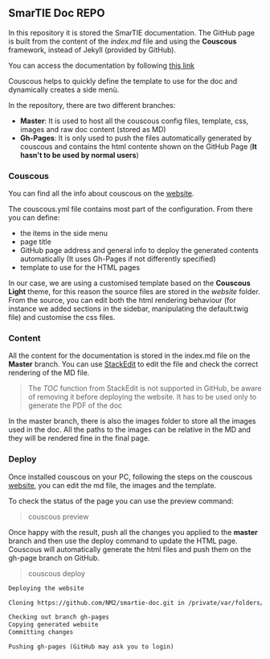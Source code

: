 ## SmarTIE Doc REPO

In this repository it is stored the SmarTIE documentation. The GitHub page is built from the content of the _index.md_ file and using the **Couscous** framework, instead of Jekyll (provided by GitHub).

You can access the documentation by following [this link](https://nm2.github.io/smartie-doc/)

Couscous helps to quickly define the template to use for the doc and dynamically creates a side menù.

In the repository, there are two different branches:

 - **Master**: It is used to host all the couscous config files, template, css, images and raw doc content (stored as MD)
 - **Gh-Pages**: It is only used to push the files automatically generated by couscous and contains the html contente shown on the GitHub Page (**It hasn't to be used by normal users**)

### Couscous

You can find all the info about couscous on the [website](http://couscous.io).

The couscous.yml file contains most part of the configuration. From there you can define: 

 - the items in the side menu
 - page title
 - GitHub page address and general info to deploy the generated contents automatically (It uses Gh-Pages if not differently specified)
 - template to use for the HTML pages

In our case, we are using a customised template based on the **Couscous Light** theme, for this reason the source files are stored in the *website* folder. From the source, you can edit both the html rendering behaviour (for instance we added sections in the sidebar, manipulating the default.twig file) and customise the css files.

### Content

All the content for the documentation is stored in the index.md file on the **Master** branch. You can use [StackEdit](https://stackedit.io) to edit the file and check the correct rendering of the MD file. 

>The *TOC* function from StackEdit is not supported in GitHub, be aware of removing it before deploying the website. It has to be used only to generate the PDF of the doc

In the master branch, there is also the images folder to store all the images used in the doc. All the paths to the images can be relative in the MD and they will be rendered fine in the final page.

### Deploy
Once installed couscous on your PC, following the steps on the couscous [website](http://couscous.io), you can edit the md file, the images and the template.

To check the status of the page you can use the preview command:
> couscous preview

Once happy with the result, push all the changes you applied to the **master** branch and then use the deploy command to update the HTML page. Couscous will automatically generate the html files and push them on the gh-page branch on GitHub.

> couscous deploy

```markdown
Deploying the website

Cloning https://github.com/NM2/smartie-doc.git in /private/var/folders/6m/pwk1kdhn6077_16q6lz_kztm0000gn/T/couscous_deploy_IF54hC

Checking out branch gh-pages
Copying generated website
Committing changes

Pushing gh-pages (GitHub may ask you to login)
```
